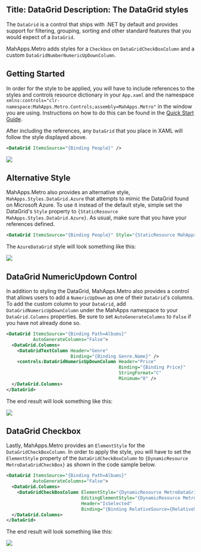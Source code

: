 Title: DataGrid
Description: The DataGrid styles
---

The `DataGrid` is a control that ships with .NET by default and provides support for filtering, grouping, sorting and other standard features that you would expect of a `DataGrid`.

MahApps.Metro adds styles for a `Checkbox` on `DataGridCheckBoxColumn` and a custom `DataGridNumberNumericUpDownColumn`.

## Getting Started

In order for the style to be applied, you will have to include references to the styles and controls resource dictionary in your `App.xaml` and the namespace `xmlns:controls="clr-namespace:MahApps.Metro.Controls;assembly=MahApps.Metro"` in the window you are using. Instructions on how to do this can be found in the [Quick Start Guide](/docs/guides/quick-start).

After including the references, any `DataGrid` that you place in XAML will follow the style displayed above.

```xml
<DataGrid ItemsSource="{Binding People}" />
```

![](images/default_datagrid_style.png)

## Alternative Style

MahApps.Metro also provides an alternative style, `MahApps.Styles.DataGrid.Azure` that attempts to mimic the DataGrid found on Microsoft Azure. To use it instead of the default style, simple set the DataGrid's `Style` property to `{StaticResource MahApps.Styles.DataGrid.Azure}`. As usual, make sure that you have your references defined.

```xml
<DataGrid ItemsSource="{Binding People}" Style="{StaticResource MahApps.Styles.DataGrid.Azure}" />
```

The `AzureDataGrid` style will look something like this:

![](images/azure_datagrid_style.png)

## DataGrid NumericUpdown Control

In addition to styling the DataGrid, MahApps.Metro also provides a control that allows users to add a `NumericUpDown` as one of their `DataGrid`'s columns. To add the custom column to your `DataGrid`, add `DataGridNumericUpDownColumn` under the MahApps namespace to your `DataGrid.Columns` properties. Be sure to set `AutoGenerateColumns` to `False` if you have not already done so.

```xml
<DataGrid ItemsSource="{Binding Path=Albums}"
          AutoGenerateColumns="False">
  <DataGrid.Columns>
    <DataGridTextColumn Header="Genre"
                        Binding="{Binding Genre.Name}" />
    <controls:DataGridNumericUpDownColumn Header="Price"
                                          Binding="{Binding Price}"
                                          StringFormat="C"
                                          Minimum="0" />
  </DataGrid.Columns>
</DataGrid>
```

The end result will look something like this:

![](images/datagrid_numeric_up_down.png)

## DataGrid Checkbox

Lastly, MahApps.Metro provides an `ElementStyle` for the `DataGridCheckBoxColumn`. In order to apply the style, you will have to set the `ElementStyle` property of the `DataGridCheckBoxColumn` to `{DynamicResource MetroDataGridCheckBox}` as shown in the code sample below.

```xml
<DataGrid ItemsSource="{Binding Path=Albums}"
          AutoGenerateColumns="False">
  <DataGrid.Columns>
    <DataGridCheckBoxColumn ElementStyle="{DynamicResource MetroDataGridCheckBox}"
                            EditingElementStyle="{DynamicResource MetroDataGridCheckBox}"
                            Header="IsSelected"
                            Binding="{Binding RelativeSource={RelativeSource AncestorType=DataGridRow}, Path=IsSelected, Mode=OneWay}" />
  </DataGrid.Columns>
</DataGrid>
```

The end result will look something like this:

![](images/datagrid_checkbox.png)
